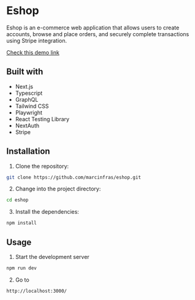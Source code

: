 
# Eshop
Eshop is an e-commerce web application that allows users to create accounts, browse and place orders, and securely complete transactions using Stripe integration.

[Check this demo link](https://eshop-eta-nine.vercel.app/)
## Built with
- Next.js
- Typescript
- GraphQL
- Tailwind CSS
- Playwright
- React Testing Library
- NextAuth
- Stripe

## Installation



1. Clone the repository:
```bash
git clone https://github.com/marcinfras/eshop.git
```
2. Change into the project directory:
```bash
cd eshop
```   

3. Install the dependencies:
```bash
npm install
``` 
## Usage


1. Start the development server
```bash
npm run dev
```   

2. Go to
```bash
http://localhost:3000/
```  

